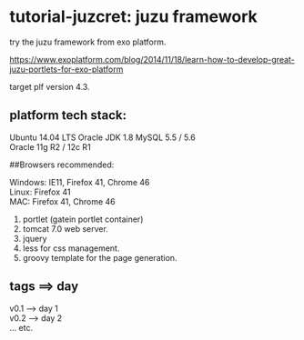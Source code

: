# tutorial-juzcret: juzu framework
try the juzu framework from exo platform.

https://www.exoplatform.com/blog/2014/11/18/learn-how-to-develop-great-juzu-portlets-for-exo-platform

target plf version 4.3.

## platform tech stack:  

Ubuntu 14.04 LTS 	Oracle JDK 1.8
MySQL 	5.5  /	5.6 	  	 
Oracle 	11g R2  / 12c R1

##Browsers recommended:  


Windows: IE11, Firefox 41, Chrome 46  
Linux: Firefox 41  
MAC: Firefox 41, Chrome 46  


1. portlet (gatein portlet container)  
2. tomcat 7.0 web server.  
3. jquery  
4. less for css management.  
5. groovy template for the page generation.

## tags ==> day
v0.1 --> day 1  
v0.2 --> day 2  
...
etc.